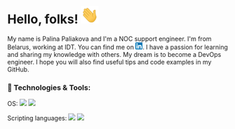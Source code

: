 <h1>Hello, folks! <img src="https://github.com/LinaPaliakova/LinaPaliakova/blob/main/wave.gif" width="40" height="40" /></h1>

<!-- Icons -->
My name is Palina Paliakova and I'm a NOC support engineer. I'm from Belarus, working at IDT. You can find me  on [![LinkedIn][2.2]][2].
I have a passion for learning and sharing my knowledge with others. My dream is to become a DevOps engineer.  I hope you will also find useful tips and code examples in my GitHub.

<!-- Icons -->

[2.2]: https://github.com/LinaPaliakova/LinaPaliakova/blob/main/linkedin%20(1).png

<!-- Links to your social media accounts -->
[2]: https://www.linkedin.com/in/palina-paliakova/

<h3>🔧 Technologies & Tools:</h3>

OS:
![](https://img.shields.io/badge/OS-Linux-informational?style=flat&logo=<Linux>&logoColor=white&color=2bbc8a)
![](https://img.shields.io/badge/OS-Windows-informational?style=flat&logo=<Linux>&logoColor=white&color=2bbc8a)

Scripting languages:
![](https://img.shields.io/badge/Shell-Bash-informational?style=flat&logo=<Linux>&logoColor=white&color=2bbc8a)
![](https://img.shields.io/badge/Shell-Powershell-informational?style=flat&logo=<Linux>&logoColor=white&color=2bbc8a) 
